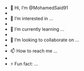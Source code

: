 - 👋 Hi, I’m @MohamedSaid91
- 
- 👀 I’m interested in ...
- 
- 🌱 I’m currently learning ...
- 
- 💞️ I’m looking to collaborate on ...
- 
- 📫 How to reach me ...
- 
- ⚡ Fun fact: ...

<!---
WORKING ON IT. WIP.
--->
